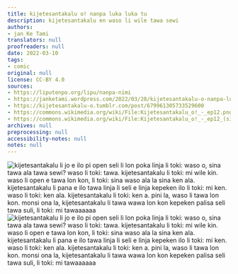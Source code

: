 ```yaml
---
title: kijetesantakalu o! nanpa luka luka tu
description: kijetesantakalu en waso li wile tawa sewi
authors:
- jan Ke Tami
translators: null
proofreaders: null
date: 2022-03-10
tags:
- comic
original: null
license: CC-BY 4.0
sources:
- https://liputenpo.org/lipu/nanpa-nimi
- https://janketami.wordpress.com/2022/03/28/kijetesantakalu-o-nanpa-luka-luka-tu/
- https://kijetesantakalu-o.tumblr.com/post/679961305733529600
- https://commons.wikimedia.org/wiki/File:Kijetesantakalu_o!_-_ep12.png
- https://commons.wikimedia.org/wiki/File:Kijetesantakalu_o!_-_ep12_(sitelen_pona).png
archives: null
preprocessing: null
accessibility-notes: null
notes: null
---
```


![kijetesantakalu li jo e ilo pi open seli li lon poka linja li toki: waso o, sina tawa ala tawa sewi? waso li toki: tawa. kijetesantakalu li toki: mi wile kin. waso li open e tawa lon kon, li toki: sina waso ala la sina ken ala. kijetesantakalu li pana e ilo tawa linja li seli e linja kepeken ilo li toki: mi ken. waso li toki: ken ala. kijetesantakalu li toki: ken a. pini la, waso li tawa lon kon. monsi ona la, kijetesantakalu li tawa wawa lon kon kepeken palisa seli tawa suli, li toki: mi tawaaaaaa](https://upload.wikimedia.org/wikipedia/commons/7/7b/Kijetesantakalu_o%21_-_ep12.png)
![kijetesantakalu li jo e ilo pi open seli li lon poka linja li toki: waso o, sina tawa ala tawa sewi? waso li toki: tawa. kijetesantakalu li toki: mi wile kin. waso li open e tawa lon kon, li toki: sina waso ala la sina ken ala. kijetesantakalu li pana e ilo tawa linja li seli e linja kepeken ilo li toki: mi ken. waso li toki: ken ala. kijetesantakalu li toki: ken a. pini la, waso li tawa lon kon. monsi ona la, kijetesantakalu li tawa wawa lon kon kepeken palisa seli tawa suli, li toki: mi tawaaaaaa](https://upload.wikimedia.org/wikipedia/commons/c/cd/Kijetesantakalu_o%21_-_ep12_%28sitelen_pona%29.png)